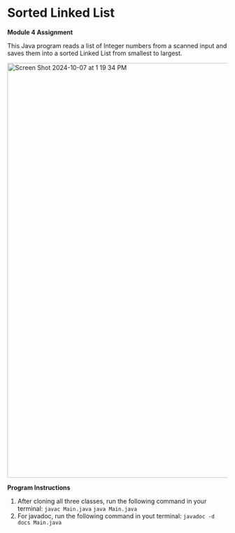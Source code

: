 # Sorted Linked List
**Module 4 Assignment**

This Java program reads a list of Integer numbers from a scanned input and saves them into a sorted Linked List from smallest to largest.

<img width="950" alt="Screen Shot 2024-10-07 at 1 19 34 PM" src="https://github.com/user-attachments/assets/7a6db932-03fc-4b0b-ab63-7958f591cbe3">

**Program Instructions**
1. After cloning all three classes, run the following command in your terminal:
   ```javac Main.java```
   ```java Main.java```
3. For javadoc, run the following command in yout terminal:
   ```javadoc -d docs Main.java```
